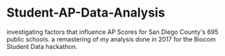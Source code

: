 # Student-AP-Data-Analysis

investigating factors that influence AP Scores for San Diego County's 695 public schools. a remastering of my analysis done in 2017 for the Biocom Student Data hackathon. 

